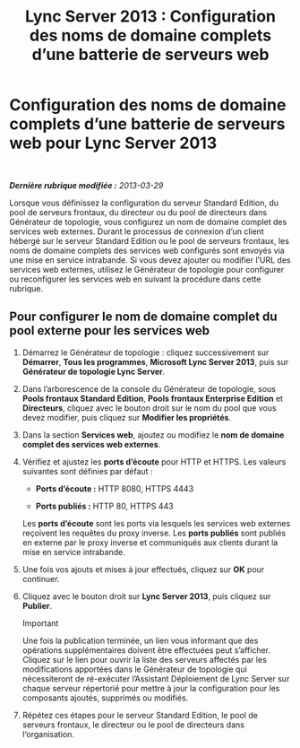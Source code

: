 ﻿---
title: 'Lync Server 2013 : Configuration des noms de domaine complets d’une batterie de serveurs web'
TOCTitle: Configuration des noms de domaine complets d’une batterie de serveurs web
ms:assetid: cb25dbbd-dcea-4997-8e14-e5007dd7d3ca
ms:mtpsurl: https://technet.microsoft.com/fr-fr/library/Gg429722(v=OCS.15)
ms:contentKeyID: 49298868
ms.date: 05/20/2016
mtps_version: v=OCS.15
ms.translationtype: HT
---

# Configuration des noms de domaine complets d’une batterie de serveurs web pour Lync Server 2013

 

_**Dernière rubrique modifiée :** 2013-03-29_

Lorsque vous définissez la configuration du serveur Standard Edition, du pool de serveurs frontaux, du directeur ou du pool de directeurs dans Générateur de topologie, vous configurez un nom de domaine complet des services web externes. Durant le processus de connexion d’un client hébergé sur le serveur Standard Edition ou le pool de serveurs frontaux, les noms de domaine complets des services web configurés sont envoyés via une mise en service intrabande. Si vous devez ajouter ou modifier l’URL des services web externes, utilisez le Générateur de topologie pour configurer ou reconfigurer les services web en suivant la procédure dans cette rubrique.

## Pour configurer le nom de domaine complet du pool externe pour les services web

1.  Démarrez le Générateur de topologie : cliquez successivement sur **Démarrer**, **Tous les programmes**, **Microsoft Lync Server 2013**, puis sur **Générateur de topologie Lync Server**.

2.  Dans l’arborescence de la console du Générateur de topologie, sous **Pools frontaux Standard Edition**, **Pools frontaux Enterprise Edition** et **Directeurs**, cliquez avec le bouton droit sur le nom du pool que vous devez modifier, puis cliquez sur **Modifier les propriétés**.

3.  Dans la section **Services web**, ajoutez ou modifiez le **nom de domaine complet des services web externes**.

4.  Vérifiez et ajustez les **ports d’écoute** pour HTTP et HTTPS. Les valeurs suivantes sont définies par défaut :
    
      - **Ports d’écoute :** HTTP 8080, HTTPS 4443
    
      - **Ports publiés :** HTTP 80, HTTPS 443
    
    Les **ports d’écoute** sont les ports via lesquels les services web externes reçoivent les requêtes du proxy inverse. Les **ports publiés** sont publiés en externe par le proxy inverse et communiqués aux clients durant la mise en service intrabande.

5.  Une fois vos ajouts et mises à jour effectués, cliquez sur **OK** pour continuer.

6.  Cliquez avec le bouton droit sur **Lync Server 2013**, puis cliquez sur **Publier**.
    
    > [!IMPORTANT]  
    > Une fois la publication terminée, un lien vous informant que des opérations supplémentaires doivent être effectuées peut s’afficher. Cliquez sur le lien pour ouvrir la liste des serveurs affectés par les modifications apportées dans le Générateur de topologie qui nécessiteront de ré-exécuter l’Assistant Déploiement de Lync Server sur chaque serveur répertorié pour mettre à jour la configuration pour les composants ajoutés, supprimés ou modifiés.

7.  Répétez ces étapes pour le serveur Standard Edition, le pool de serveurs frontaux, le directeur ou le pool de directeurs dans l‘organisation.

